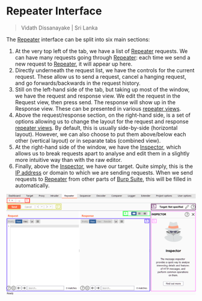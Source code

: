 # Repeater Interface

> Vidath Dissanayake | Sri Lanka

The [Repeater](Repeater.md) interface can be split into six main sections:
1.  At the very top left of the tab, we have a list of [Repeater](Repeater.md) requests. We can have many requests going through [Repeater](Repeater.md): each time we send a new request to [Repeater](Repeater.md), it will appear up here.
2.  Directly underneath the request list, we have the controls for the current request. These allow us to send a request, cancel a hanging request, and go forwards/backwards in the request history.
3.  Still on the left-hand side of the tab, but taking up most of the window, we have the request and response view. We edit the request in the Request view, then press send. The response will show up in the Response view. These can be presented in various [repeater views](repeater%20views.md).
4.  Above the request/response section, on the right-hand side, is a set of options allowing us to change the layout for the request and response [repeater views](repeater%20views.md). By default, this is usually side-by-side (horizontal layout). However, we can also choose to put them above/below each other (vertical layout) or in separate tabs (combined view).
5.  At the right-hand side of the window, we have the [Inspector](../Inspector.md), which allows us to break requests apart to analyse and edit them in a slightly more intuitive way than with the raw editor.
6.  Finally, above the [Inspector](../Inspector.md), we have our target. Quite simply, this is the [IP address](../../../../../../network/protocols/layer%203/IP/IP%20address.md) or domain to which we are sending requests. When we send requests to [Repeater](Repeater.md) from other parts of [Burp Suite](../../Burp%20Suite.md), this will be filled in automatically.

![interface](assets/images/interface.png)